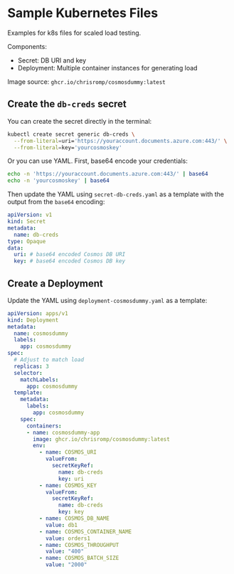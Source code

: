 # Sample Kubernetes Files

Examples for k8s files for scaled load testing.

Components:

* Secret: DB URI and key
* Deployment: Multiple container instances for generating load

Image source: `ghcr.io/chrisromp/cosmosdummy:latest`

## Create the `db-creds` secret

You can create the secret directly in the terminal:

```bash
kubectl create secret generic db-creds \
  --from-literal=uri='https://youraccount.documents.azure.com:443/' \
  --from-literal=key='yourcosmoskey'
```

Or you can use YAML.  First, base64 encode your credentials:

```bash
echo -n 'https://youraccount.documents.azure.com:443/' | base64
echo -n 'yourcosmoskey' | base64
```

Then update the YAML using `secret-db-creds.yaml` as a template with the output from the `base64` encoding:

```yaml
apiVersion: v1
kind: Secret
metadata:
  name: db-creds
type: Opaque
data:
  uri: # base64 encoded Cosmos DB URI
  key: # base64 encoded Cosmos DB key
```

## Create a Deployment

Update the YAML using `deployment-cosmosdummy.yaml` as a template:

```yaml
apiVersion: apps/v1
kind: Deployment
metadata:
  name: cosmosdummy
  labels:
    app: cosmosdummy
spec:
  # Adjust to match load
  replicas: 3
  selector:
    matchLabels:
      app: cosmosdummy
  template:
    metadata:
      labels:
        app: cosmosdummy
    spec:
      containers:
      - name: cosmosdummy-app
        image: ghcr.io/chrisromp/cosmosdummy:latest
        env:
          - name: COSMOS_URI
            valueFrom:
              secretKeyRef:
                name: db-creds
                key: uri
          - name: COSMOS_KEY
            valueFrom:
              secretKeyRef:
                name: db-creds
                key: key
          - name: COSMOS_DB_NAME
            value: db1
          - name: COSMOS_CONTAINER_NAME
            value: orders1
          - name: COSMOS_THROUGHPUT
            value: "400"
          - name: COSMOS_BATCH_SIZE
            value: "2000"
```
